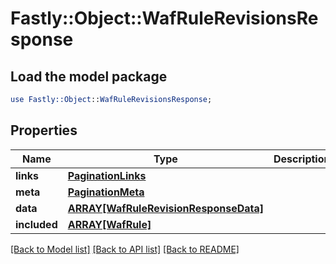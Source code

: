 # Fastly::Object::WafRuleRevisionsResponse

## Load the model package
```perl
use Fastly::Object::WafRuleRevisionsResponse;
```

## Properties
Name | Type | Description | Notes
------------ | ------------- | ------------- | -------------
**links** | [**PaginationLinks**](PaginationLinks.md) |  | [optional] 
**meta** | [**PaginationMeta**](PaginationMeta.md) |  | [optional] 
**data** | [**ARRAY[WafRuleRevisionResponseData]**](WafRuleRevisionResponseData.md) |  | [optional] 
**included** | [**ARRAY[WafRule]**](WafRule.md) |  | [optional] 

[[Back to Model list]](../README.md#documentation-for-models) [[Back to API list]](../README.md#documentation-for-api-endpoints) [[Back to README]](../README.md)


